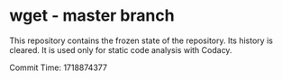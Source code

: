 # wget - master branch

This repository contains the frozen state of the repository.
Its history is cleared. It is used only for static code
analysis with Codacy.

Commit Time: 1718874377